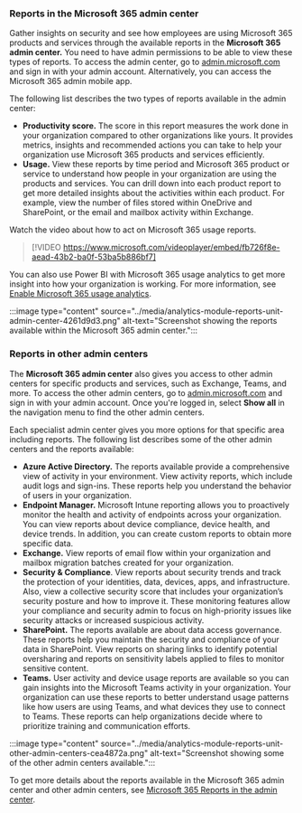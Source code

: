 ### Reports in the Microsoft 365 admin center

Gather insights on security and see how employees are using Microsoft 365 products and services through the available reports in the **Microsoft 365 admin center.** You need to have admin permissions to be able to view these types of reports. To access the admin center, go to [admin.microsoft.com](https://admin.microsoft.com/?azure-portal=true) and sign in with your admin account. Alternatively, you can access the Microsoft 365 admin mobile app.

The following list describes the two types of reports available in the admin center:

 -  **Productivity score.** The score in this report measures the work done in your organization compared to other organizations like yours. It provides metrics, insights and recommended actions you can take to help your organization use Microsoft 365 products and services efficiently.
 -  **Usage.** View these reports by time period and Microsoft 365 product or service to understand how people in your organization are using the products and services. You can drill down into each product report to get more detailed insights about the activities within each product. For example, view the number of files stored within OneDrive and SharePoint, or the email and mailbox activity within Exchange.

Watch the video about how to act on Microsoft 365 usage reports.

> [!VIDEO https://www.microsoft.com/videoplayer/embed/fb726f8e-aead-43b2-ba0f-53ba5b886bf7]

You can also use Power BI with Microsoft 365 usage analytics to get more insight into how your organization is working. For more information, see [Enable Microsoft 365 usage analytics](/microsoft-365/admin/usage-analytics/enable-usage-analytics?azure-portal=true).

:::image type="content" source="../media/analytics-module-reports-unit-admin-center-4261d9d3.png" alt-text="Screenshot showing the reports available within the Microsoft 365 admin center.":::


### Reports in other admin centers

The **Microsoft 365 admin center** also gives you access to other admin centers for specific products and services, such as Exchange, Teams, and more. To access the other admin centers, go to [admin.microsoft.com](https://admin.microsoft.com/?azure-portal=true) and sign in with your admin account. Once you're logged in, select **Show all** in the navigation menu to find the other admin centers.

Each specialist admin center gives you more options for that specific area including reports. The following list describes some of the other admin centers and the reports available:

 -  **Azure Active Directory.** The reports available provide a comprehensive view of activity in your environment. View activity reports, which include audit logs and sign-ins. These reports help you understand the behavior of users in your organization.
 -  **Endpoint Manager.** Microsoft Intune reporting allows you to proactively monitor the health and activity of endpoints across your organization. You can view reports about device compliance, device health, and device trends. In addition, you can create custom reports to obtain more specific data.
 -  **Exchange.** View reports of email flow within your organization and mailbox migration batches created for your organization.
 -  **Security &amp; Compliance**. View reports about security trends and track the protection of your identities, data, devices, apps, and infrastructure. Also, view a collective security score that includes your organization’s security posture and how to improve it. These monitoring features allow your compliance and security admin to focus on high-priority issues like security attacks or increased suspicious activity.
 -  **SharePoint.** The reports available are about data access governance. These reports help you maintain the security and compliance of your data in SharePoint. View reports on sharing links to identify potential oversharing and reports on sensitivity labels applied to files to monitor sensitive content.
 -  **Teams.** User activity and device usage reports are available so you can gain insights into the Microsoft Teams activity in your organization. Your organization can use these reports to better understand usage patterns like how users are using Teams, and what devices they use to connect to Teams. These reports can help organizations decide where to prioritize training and communication efforts.

:::image type="content" source="../media/analytics-module-reports-unit-other-admin-centers-cea4872a.png" alt-text="Screenshot showing some of the other admin centers available.":::


To get more details about the reports available in the Microsoft 365 admin center and other admin centers, see [Microsoft 365 Reports in the admin center](/microsoft-365/admin/activity-reports/activity-reports).
